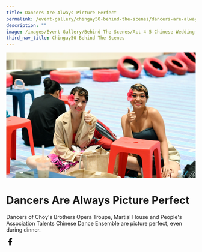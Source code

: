 ```yaml
---
title: Dancers Are Always Picture Perfect
permalink: /event-gallery/chingay50-behind-the-scenes/dancers-are-always-picture-perfect/
description: ""
image: /images/Event Gallery/Behind The Scenes/Act 4 5 Chinese Wedding-01.jpg
third_nav_title: Chingay50 Behind The Scenes
---
```

![Dancers Are Always Picture Perfect](/images/Event%20Gallery/Behind%20The%20Scenes/Act%204%205%20Chinese%20Wedding-01.jpg)

# **Dancers Are Always Picture Perfect**

Dancers of Choy's Brothers Opera Troupe, Martial House and People's Association Talents Chinese Dance Ensemble are picture perfect, even during dinner.

<a href="http://www.facebook.com/sharer.php?u=http://www.chingay.gov.sg/image/event-gallery/dancers-are-always-picture-perfect" style="float:left;">
	<img src="/images/facebook.png" style="width:auto;height:20px;">
</a>
